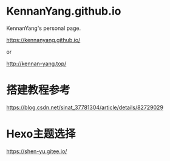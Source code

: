 # KennanYang.github.io
KennanYang's personal page.

https://kennanyang.github.io/

or

http://kennan-yang.top/

# 搭建教程参考

https://blog.csdn.net/sinat_37781304/article/details/82729029

# Hexo主题选择

https://shen-yu.gitee.io/